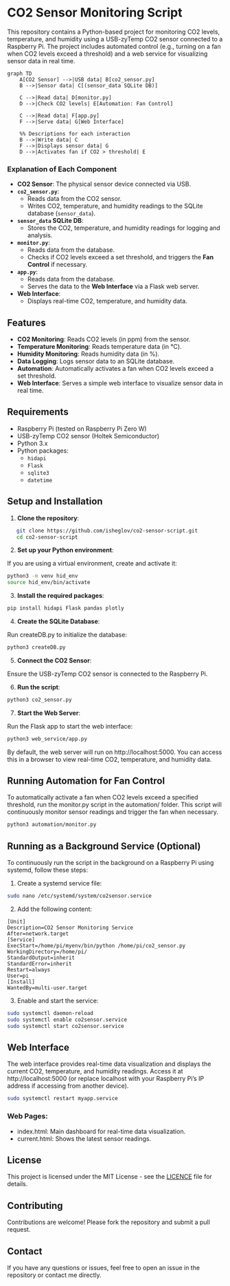 # CO2 Sensor Monitoring Script

This repository contains a Python-based project for monitoring CO2 levels, temperature, and humidity using a USB-zyTemp CO2 sensor connected to a Raspberry Pi. The project includes automated control (e.g., turning on a fan when CO2 levels exceed a threshold) and a web service for visualizing sensor data in real time.

```mermaid
graph TD
    A[CO2 Sensor] -->|USB data| B[co2_sensor.py]
    B -->|Sensor data| C[(sensor_data SQLite DB)]
    
    C -->|Read data| D[monitor.py]
    D -->|Check CO2 levels| E[Automation: Fan Control]
    
    C -->|Read data| F[app.py]
    F -->|Serve data| G[Web Interface]

    %% Descriptions for each interaction
    B -->|Write data| C
    F -->|Displays sensor data| G
    D -->|Activates fan if CO2 > threshold| E
```

### Explanation of Each Component

- **CO2 Sensor**: The physical sensor device connected via USB.
- **`co2_sensor.py`**:
  - Reads data from the CO2 sensor.
  - Writes CO2, temperature, and humidity readings to the SQLite database (`sensor_data`).
- **`sensor_data` SQLite DB**:
  - Stores the CO2, temperature, and humidity readings for logging and analysis.
- **`monitor.py`**:
  - Reads data from the database.
  - Checks if CO2 levels exceed a set threshold, and triggers the **Fan Control** if necessary.
- **`app.py`**:
  - Reads data from the database.
  - Serves the data to the **Web Interface** via a Flask web server.
- **Web Interface**:
  - Displays real-time CO2, temperature, and humidity data.

## Features

- **CO2 Monitoring**: Reads CO2 levels (in ppm) from the sensor.
- **Temperature Monitoring**: Reads temperature data (in °C).
- **Humidity Monitoring**: Reads humidity data (in %).
- **Data Logging**: Logs sensor data to an SQLite database.
- **Automation**: Automatically activates a fan when CO2 levels exceed a set threshold.
- **Web Interface**: Serves a simple web interface to visualize sensor data in real time.

## Requirements

- Raspberry Pi (tested on Raspberry Pi Zero W)
- USB-zyTemp CO2 sensor (Holtek Semiconductor)
- Python 3.x
- Python packages:
  - `hidapi`
  - `Flask`
  - `sqlite3`
  - `datetime`

## Setup and Installation

1. **Clone the repository**:
```bash
   git clone https://github.com/isheglov/co2-sensor-script.git
   cd co2-sensor-script
   ```

2. **Set up your Python environment**:

If you are using a virtual environment, create and activate it:
```bash
python3 -m venv hid_env
source hid_env/bin/activate
```

3. **Install the required packages**:
```bash
pip install hidapi Flask pandas plotly
```

4. **Create the SQLite Database**: 

Run createDB.py to initialize the database:
```bash
python3 createDB.py
```

5. **Connect the CO2 Sensor**:

Ensure the USB-zyTemp CO2 sensor is connected to the Raspberry Pi.

6. **Run the script**:
```bash
python3 co2_sensor.py
```

7. **Start the Web Server**:

Run the Flask app to start the web interface:
```bash
python3 web_service/app.py
```
By default, the web server will run on http://localhost:5000. You can access this in a browser to view real-time CO2, temperature, and humidity data.

## Running Automation for Fan Control

To automatically activate a fan when CO2 levels exceed a specified threshold, run the monitor.py script in the automation/ folder. This script will continuously monitor sensor readings and trigger the fan when necessary.
```bash
python3 automation/monitor.py
```

## Running as a Background Service (Optional)

To continuously run the script in the background on a Raspberry Pi using systemd, follow these steps:

1. Create a systemd service file:
```bash
sudo nano /etc/systemd/system/co2sensor.service
````

2. Add the following content:

```ìni
[Unit]
Description=CO2 Sensor Monitoring Service
After=network.target
[Service]
ExecStart=/home/pi/myenv/bin/python /home/pi/co2_sensor.py
WorkingDirectory=/home/pi/
StandardOutput=inherit
StandardError=inherit
Restart=always
User=pi
[Install]
WantedBy=multi-user.target
```
3. Enable and start the service:

```bash
sudo systemctl daemon-reload
sudo systemctl enable co2sensor.service
sudo systemctl start co2sensor.service
```

## Web Interface

The web interface provides real-time data visualization and displays the current CO2, temperature, and humidity readings. Access it at http://localhost:5000 (or replace localhost with your Raspberry Pi’s IP address if accessing from another device).

```bash
sudo systemctl restart myapp.service
```

### Web Pages:

- index.html: Main dashboard for real-time data visualization.
- current.html: Shows the latest sensor readings.

## License

This project is licensed under the MIT License - see the [LICENCE](LICENSE) file for details.

## Contributing

Contributions are welcome! Please fork the repository and submit a pull request.

## Contact

If you have any questions or issues, feel free to open an issue in the repository or contact me directly.
